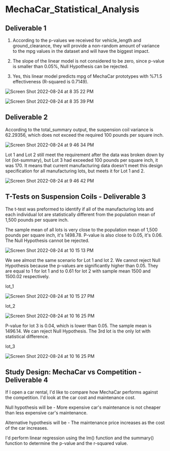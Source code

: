 # MechaCar_Statistical_Analysis

## Deliverable 1 

1. According to the p-values we received for vehicle_length  and ground_clearance, they will provide a non-random amount of variance to the mpg values in the dataset and will have the biggest impact. 

2. The slope of the linear model is not considered to be zero, since p-value is smaller than 0.05%, Null Hypothesis can be rejected. 

3. Yes, this linear model predicts mpg of MechaCar prototypes  with %71.5 effectiveness (R-squared is 0.7149). 

![Screen Shot 2022-08-24 at 8 35 22 PM](https://user-images.githubusercontent.com/103322251/186551533-cac370dd-5d2e-41aa-886d-fa8e7cfcfbe9.png)

![Screen Shot 2022-08-24 at 8 35 39 PM](https://user-images.githubusercontent.com/103322251/186551598-5bcdb053-c0b1-4517-b5c6-7c237707df79.png)

## Deliverable 2 

According to the total_summary output, the suspension coil variance is 62.29356, which does not exceed the required 100 pounds per square inch.

![Screen Shot 2022-08-24 at 9 46 34 PM](https://user-images.githubusercontent.com/103322251/186555585-527eeb7e-bd6a-40cc-85bc-7ddb6ec07a35.png)

Lot 1 and Lot 2  still meet the requirement after the data was broken down by lot (lot-summary), but Lot 3 had exceeded 100 pounds per square inch, it was 170. It means that current manufacturing  data doesn't  meet this design specification for all manufacturing lots, but meets it for Lot 1 and 2. 

![Screen Shot 2022-08-24 at 9 46 42 PM](https://user-images.githubusercontent.com/103322251/186555673-ec90b963-377a-4028-91d2-0d58eabf14b7.png)

## T-Tests on Suspension Coils - Deliverable 3 
The t-test was preformed to identify  if all of the manufacturing lots and each individual lot are statistically different from the population mean of 1,500 pounds per square inch.  

The sample mean  of all lots is very close to the  population mean of 1,500 pounds per square inch, it's 1498.78. P-value is also close to 0.05, it's 0.06. The Null Hypothesis cannot be rejected. 

![Screen Shot 2022-08-24 at 10 15 13 PM](https://user-images.githubusercontent.com/103322251/186558953-6814e781-ee66-4ab5-be0b-0934d850436e.png)

We see almost the same scenario for Lot 1 and lot 2. We cannot reject Null Hypothesis because the p-values are significantly higher than 0.05. They are equal to 1 for lot 1 and  to 0.61 for lot 2 with sample mean 1500 and 1500.02 respectively.

lot_1 

![Screen Shot 2022-08-24 at 10 15 27 PM](https://user-images.githubusercontent.com/103322251/186558981-b32ea4a6-2023-4dee-8336-532b240ec797.png)

lot_2 

![Screen Shot 2022-08-24 at 10 16 25 PM](https://user-images.githubusercontent.com/103322251/186559005-9d59f8a9-8d6e-42a6-982e-7a5e66cab856.png)


P-value for lot 3 is 0.04, which is lower than 0.05. The sample mean is 1496.14.  We can reject Null Hypothesis. The 3rd lot is the only lot with statistical difference. 

lot_3 

![Screen Shot 2022-08-24 at 10 16 25 PM](https://user-images.githubusercontent.com/103322251/186559214-d375b2ba-d304-4e2e-9555-0d0eac061b31.png)


## Study Design: MechaCar vs Competition - Deliverable 4 

If I open a car rental, I'd like to compare how  MechaCar performs against the competition. I'd look at the car cost and maintenance cost. 

Null hypothesis will be - More expensive car's maintenance is not cheaper  than less expensive car's maintenance. 

Alternative hypothesis will be - The maintenance price increases as the cost of the car increases.

I'd perform linear regression using the lm() function and  the summary() function to  determine the p-value and the r-squared value.  



